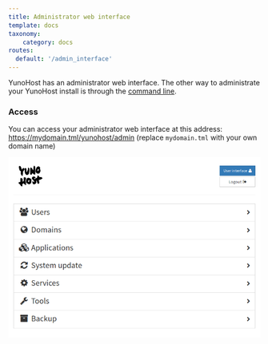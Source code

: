 ```yaml
---
title: Administrator web interface
template: docs
taxonomy:
    category: docs
routes:
  default: '/admin_interface'
---
```


YunoHost has an administrator web interface. The other way to administrate your YunoHost install is through the [command line](/commandline).

### Access

You can access your administrator web interface at this address: <https://mydomain.tml/yunohost/admin> (replace `mydomain.tml` with your own domain name)

![Webadmin screenshot](/img/grav/webadmin.png)
